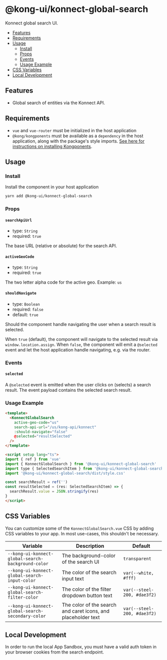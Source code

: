 # @kong-ui/konnect-global-search

Konnect global search UI.

- [Features](#features)
- [Requirements](#requirements)
- [Usage](#usage)
  - [Install](#install)
  - [Props](#props)
  - [Events](#events)
  - [Usage Example](#usage-example)
- [CSS Variables](#css-variables)
- [Local Development](#local-development)

## Features

- Global search of entities via the Konnect API.

## Requirements

- `vue` and `vue-router` must be initialized in the host application
- `@kong/kongponents` must be available as a `dependency` in the host application, along with the package's style imports. [See here for instructions on installing Kongponents](https://kongponents.konghq.com/#globally-install-all-kongponents).

## Usage

### Install

Install the component in your host application

```sh
yarn add @kong-ui/konnect-global-search
```

### Props

#### `searchApiUrl`

- type: `String`
- required: `true`

The base URL (relative or absolute) for the search API.

#### `activeGeoCode`

- type: `String`
- required: `true`

The two letter alpha code for the active geo. Example: `us`

#### `shouldNavigate`

- type: `Boolean`
- required: `false`
- default: `true`

Should the component handle navigating the user when a search result is selected.

When `true` (default), the component will navigate to the selected result via `window.location.assign`. When `false`, the component will emit a `@selected` event and let the host application handle navigating, e.g. via the router.

### Events

#### `selected`

A `@selected` event is emitted when the user clicks on (selects) a search result. The event payload contains the selected search result.

### Usage Example

```html
<template>
  <KonnectGlobalSearch
    active-geo-code="us"
    search-api-url="/us/kong-api/konnect"
    :should-navigate="false"
    @selected="resultSelected"
  />
</template>

<script setup lang="ts">
import { ref } from 'vue'
import { KonnectGlobalSearch } from '@kong-ui/konnect-global-search'
import type { SelectedSearchItem } from '@kong-ui/konnect-global-search'
import '@kong-ui/konnect-global-search/dist/style.css'

const searchResult = ref('')
const resultSelected = (res: SelectedSearchItem) => {
  searchResult.value = JSON.stringify(res)
}
</script>
```

## CSS Variables

You can customize some of the `KonnectGlobalSearch.vue` CSS by adding CSS variables to your app. In most use-cases, this shouldn't be necessary.

Variable | Description | Default
---------|----------|---------
`--kong-ui-konnect-global-search-background-color` | The background-color of the search UI | `transparent`
`--kong-ui-konnect-global-search-input-color` | The color of the search input text | `var(--white, #fff)`
`--kong-ui-konnect-global-search-filter-color` | The color of the filter dropdown button text | `var(--steel-200, #dae3f2)`
`--kong-ui-konnect-global-search-secondary-color` | The color of the search and caret icons, and placeholder text | `var(--steel-200, #dae3f2)`

## Local Development

In order to run the local App Sandbox, you must have a valid auth token in your browser cookies from the search endpoint.
